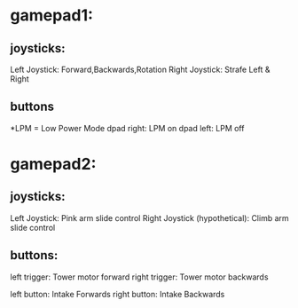 # gamepad1:
## joysticks: 
Left Joystick: Forward,Backwards,Rotation
Right Joystick: Strafe Left & Right
## buttons
*LPM = Low Power Mode
dpad right: LPM on
dpad left: LPM off

# gamepad2:

## joysticks:
Left Joystick: Pink arm slide control
Right Joystick (hypothetical): Climb arm slide control
## buttons:
left trigger: Tower motor forward
right trigger: Tower motor backwards

left button: Intake Forwards
right button: Intake Backwards
